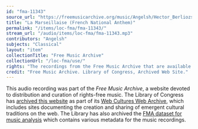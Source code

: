 ```yaml
---
id: "fma-11343"
source_url: "https://freemusicarchive.org/music/Angelsh/Hector_Berliozs_La_Marseillaise/La_Marseillaise_French_National_Anthem"
title: "La Marseillaise (French National Anthem)"
permalink: "/items/loc-fma/fma-11343/"
stream_url: "/audio/items/loc-fma/fma-11343.mp3"
contributors: "Angelsh"
subjects: "Classical"
layout: "item"
collectionTitle: "Free Music Archive"
collectionUrl: "/loc-fma/use/"
rights: "The recordings from the Free Music Archive that are available on Citizen DJ have a CC0 1.0 Universal License (Public Domain Dedication) which means you can copy, modify, distribute and perform the work, even for commercial purposes, all without asking permission."
credit: "Free Music Archive. Library of Congress, Archived Web Site."
---
```


This audio recording was part of the _Free Music Archive_, a website devoted to distribution and curation of rights-free music. The Library of Congress has [archived this website](https://www.loc.gov/item/lcwaN0026492/) as part of its [Web Cultures Web Archive](https://www.loc.gov/collections/web-cultures-web-archive/about-this-collection/), which includes sites documenting the creation and sharing of emergent cultural traditions on the web. The Library has also archived the [FMA dataset for music analysis](https://catalog.loc.gov/vwebv/search?searchCode=LCCN&searchArg=2018655052&searchType=1&permalink=y) which contains various metadata for the music recordings.